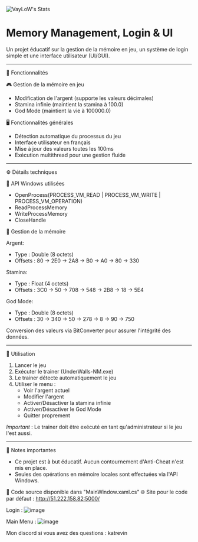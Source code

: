 ![VayLoW's Stats](https://github-readme-stats.vercel.app/api?username=VayLoW&theme=gruvbox&show_icons=true&hide_border=true&count_private=true)

Memory Management, Login & UI
================================

Un projet éducatif sur la gestion de la mémoire en jeu, un système de login simple et une interface utilisateur (UI/GUI).

----------------------------------------

📌 Fonctionnalités

🎮 Gestion de la mémoire en jeu
- Modification de l'argent (supporte les valeurs décimales)
- Stamina infinie (maintient la stamina à 100.0)
- God Mode (maintient la vie à 100000.0)

🖥️ Fonctionnalités générales
- Détection automatique du processus du jeu
- Interface utilisateur en français
- Mise à jour des valeurs toutes les 100ms
- Exécution multithread pour une gestion fluide

----------------------------------------

⚙️ Détails techniques

🔧 API Windows utilisées
- OpenProcess(PROCESS_VM_READ | PROCESS_VM_WRITE | PROCESS_VM_OPERATION)
- ReadProcessMemory
- WriteProcessMemory
- CloseHandle

📂 Gestion de la mémoire

Argent:
- Type : Double (8 octets)
- Offsets : 80 -> 2E0 -> 2A8 -> B0 -> A0 -> 80 -> 330

Stamina:
- Type : Float (4 octets)
- Offsets : 3C0 -> 50 -> 708 -> 548 -> 2B8 -> 18 -> 5E4

God Mode:
- Type : Double (8 octets)
- Offsets : 30 -> 340 -> 50 -> 278 -> 8 -> 90 -> 750

Conversion des valeurs via BitConverter pour assurer l'intégrité des données.

----------------------------------------

🔧 Utilisation

1. Lancer le jeu
2. Exécuter le trainer (UnderWalls-NM.exe)
3. Le trainer détecte automatiquement le jeu
4. Utiliser le menu :
   - Voir l'argent actuel
   - Modifier l'argent
   - Activer/Désactiver la stamina infinie
   - Activer/Désactiver le God Mode
   - Quitter proprement

*Important* : Le trainer doit être exécuté en tant qu'administrateur si le jeu l'est aussi.

----------------------------------------

📝 Notes importantes

- Ce projet est à but éducatif. Aucun contournement d'Anti-Cheat n'est mis en place.
- Seules des opérations en mémoire locales sont effectuées via l'API Windows.

📂 Code source disponible dans "MainWindow.xaml.cs"
🌐 Site pour le code par défaut : http://51.222.158.82:5000/


Login :
![image](https://github.com/user-attachments/assets/4b198e15-b187-4c29-bc07-9438d3f01372)


Main Menu : 
![image](https://github.com/user-attachments/assets/b10ab058-fc92-415e-8b39-394cf3c98783)




Mon discord si vous avez des questions : katrevin
